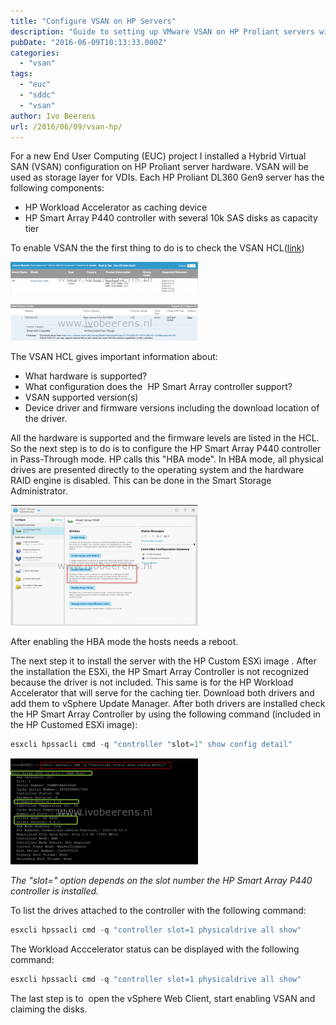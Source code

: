 ```yaml
---
title: "Configure VSAN on HP Servers"
description: "Guide to setting up VMware VSAN on HP Proliant servers with HBA mode."
pubDate: "2016-06-09T10:13:33.000Z"
categories: 
  - "vsan"
tags: 
  - "euc"
  - "sddc"
  - "vsan"
author: Ivo Beerens
url: /2016/06/09/vsan-hp/
---
```


For a new End User Computing (EUC) project I installed a Hybrid Virtual SAN (VSAN) configuration on HP Proliant server hardware. VSAN will be used as storage layer for VDIs. Each HP Proliant DL360 Gen9 server has the following components:
- HP Workload Accelerator as caching device
- HP Smart Array P440 controller with several 10k SAS disks as capacity tier

To enable VSAN the the first thing to do is to check the VSAN HCL([link](https://www.VMware.com/resources/compatibility/search.php?deviceCategory=vsan))

[![HCL1](images/HCL1-300x51.png)](images/HCL1.png)

[![HCL2](images/HCL2-300x58.png)](images/HCL2.png)

The VSAN HCL gives important information about:

- What hardware is supported?
- What configuration does the  HP Smart Array controller support?
- VSAN supported version(s)
- Device driver and firmware versions including the download location of the driver.

All the hardware is supported and the firmware levels are listed in the HCL. So the next step is to do is to configure the HP Smart Array P440 controller in Pass-Through mode. HP calls this "HBA mode". In HBA mode, all physical drives are presented directly to the operating system and the hardware RAID engine is disabled. This can be done in the Smart Storage Administrator.

[![HBAmode](images/HBAmode-300x193.png)](images/HBAmode.png)

After enabling the HBA mode the hosts needs a reboot.

The next step it to install the server with the HP Custom ESXi image . After the installation the ESXi, the HP Smart Array Controller is not recognized because the driver is not included. This same is for the HP Workload Accelerator that will serve for the caching tier. Download both drivers and add them to vSphere Update Manager. After both drivers are installed check the HP Smart Array Controller by using the following command (included in the HP Customed ESXi image):

```powershell  
esxcli hpssacli cmd -q "controller "slot=1" show config detail"  
```

[![esxi command](images/esxi-command-300x170.png)](images/esxi-command.png)

_The "slot=" option depends on the slot number the HP Smart Array P440 controller is installed._

To list the drives attached to the controller with the following command:

```powershell  
esxcli hpssacli cmd -q "controller slot=1 physicaldrive all show"  
```

The Workload Acccelerator status can be displayed with the following command:

```powershell  
esxcli hpssacli cmd -q "controller slot=1 physicaldrive all show"  
```

The last step is to  open the vSphere Web Client, start enabling VSAN and claiming the disks.